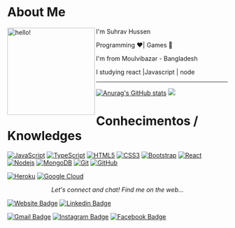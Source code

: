 
 
# About Me
<p>
  <img width="200" alt="hello!" align="left" src="https://giffiles.alphacoders.com/956/9562.gif">
</p>
I'm Suhrav Hussen

Programming  ❤️|  Games 💚

I'm from Moulvibazar - Bangladesh  

I studying react |Javascript | node  



---


 
   [![Anurag's GitHub stats](https://github-readme-stats.vercel.app/api?username=SuhravHUssen&show_icons=true&theme=radical)](https://github.com/anuraghazra/github-readme-stats)
   <img src="https://github-readme-stats.vercel.app/api/top-langs/?username=SuhravHussen&count_private=true&theme=dracula">
 
 
 
 
# Conhecimentos / Knowledges

[![JavaScript](https://img.shields.io/badge/-JavaScript-black?style=flat-square&logo=javascript&link=https://github.com/LuizCarlosAbbott/)](https://github.com/LuizCarlosAbbott/)
[![TypeScript](https://img.shields.io/badge/-TypeScript-007ACC?style=flat-square&logo=typescript&link=https://github.com/LuizCarlosAbbott/)](https://github.com/LuizCarlosAbbott/)
[![HTML5](https://img.shields.io/badge/-HTML5-E34F26?style=flat-square&logo=html5&logoColor=white&link=https://github.com/LuizCarlosAbbott/)](https://github.com/LuizCarlosAbbott/)
[![CSS3](https://img.shields.io/badge/-CSS3-1572B6?style=flat-square&logo=css3&link=https://github.com/LuizCarlosAbbott/)](https://github.com/LuizCarlosAbbott/)
[![Bootstrap](https://img.shields.io/badge/-Bootstrap-563D7C?style=flat-square&logo=bootstrap&link=https://github.com/LuizCarlosAbbott/)](https://github.com/LuizCarlosAbbott/)
[![React](https://img.shields.io/badge/-React-black?style=flat-square&logo=react&link=https://github.com/LuizCarlosAbbott/)](https://github.com/LuizCarlosAbbott/)
[![Nodejs](https://img.shields.io/badge/-Nodejs-black?style=flat-square&logo=Node.js&link=https://github.com/LuizCarlosAbbott/)](https://github.com/LuizCarlosAbbott/)
[![MongoDB](https://img.shields.io/badge/-MongoDB-black?style=flat-square&logo=mongodb&link=https://github.com/LuizCarlosAbbott/)](https://github.com/LuizCarlosAbbott/)
[![Git](https://img.shields.io/badge/-Git-black?style=flat-square&logo=git&link=https://github.com/LuizCarlosAbbott/)](https://github.com/LuizCarlosAbbott/)
[![GitHub](https://img.shields.io/badge/-GitHub-181717?style=flat-square&logo=github&link=https://github.com/LuizCarlosAbbott/)](https://github.com/LuizCarlosAbbott/)

[![Heroku](https://img.shields.io/badge/-Heroku-430098?style=flat-square&logo=heroku&link=https://github.com/LuizCarlosAbbott/)](https://github.com/LuizCarlosAbbott/)
[![Google Cloud](https://img.shields.io/badge/Google%20Cloud-black?style=flat-square&logo=google-cloud&link=https://github.com/LuizCarlosAbbott/)](https://github.com/LuizCarlosAbbott/)

<p align="center">
  <i>Let's connect and chat! Find me on the web...</i>
  
   [![Website Badge](https://img.shields.io/badge/-suhravhussen.com-47CCCC?style=flat&logo=Google-Chrome&logoColor=white&link=https://verma-anushka.github.io/anushkaverma/)](https://suhrav-hussen.web.app/) 
   [![Linkedin Badge](https://img.shields.io/badge/-SuhravHussen-blue?style=flat-square&logo=Linkedin&logoColor=white&link=https://www.linkedin.com/in/anushkaverma/)](https://www.linkedin.com/in/suhrav-hussain-9a91241a3/) 
 
   [![Gmail Badge](https://img.shields.io/badge/suhravshan-c14438?style=flat-square&logo=Gmail&logoColor=white&link=mailto:suhravshan@gmail.com)](mailto:suhravshan@gmail.com)
   [![Instagram Badge](https://img.shields.io/badge/-@_S_U_H_R_A_V_-purple?style=flat&logo=instagram&logoColor=white&link=https://instagram.com/v_anushkaa/)](https://www.instagram.com/_s_u_h_r_a_v_/) 
   [![Facebook Badge](https://img.shields.io/badge/-SuhravHussain-036be4?style=flat-square&logo=Facebook&logoColor=white&link=https://www.facebook.com/profile.php?id=100022118525351)](https://www.facebook.com/suhrav.hussain)
  
</p>   
